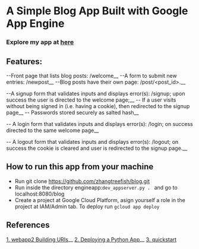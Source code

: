 # A Simple Blog App Built with Google App Engine
### Explore my app at [here](http://gaejinjablog.appspot.com/blog)
## Features:
--Front page that lists blog posts: /welcome__
--A form to submit new entries: /newpost__
--Blog posts have their own page: /post/<post_id>.__

--A signup form that validates inputs and displays error(s):
  /signup; upon success the user is directed to the welcome page;__
-- If a user visits without being signed in (i.e. having a cookie),
   then redirected to the signup page__
-- Passwords stored securely as salted hash__

-- A login form that validates inputs and displays error(s):
   /login; on success directed to the same welcome page__

-- A logout form that validates inputs and displays error(s):
   /logout; on success the cookie is cleared and user is redirected
    to the signup page.__

## How to run this app from your machine

* Run git clone https://github.com/zhangtreefish/blog.git
* Run inside the directory engineapp:`dev_appserver.py . `
  and go to localhost:8080/blog
* Create a project at Google Cloud Platform, asign yourself a role
  in the project at IAM/Admin tab. To deploy run
 `gcloud app deploy`

## References
[1. webapp2 Building URIs](https://webapp2.readthedocs.io/en/latest/guide/routing.html#guide-routing-building-uris)__
[2. Deploying a Python App](https://cloud.google.com/appengine/docs/python/tools/uploadinganapp)__
[3. quickstart](https://cloud.google.com/appengine/docs/python/quickstart)
